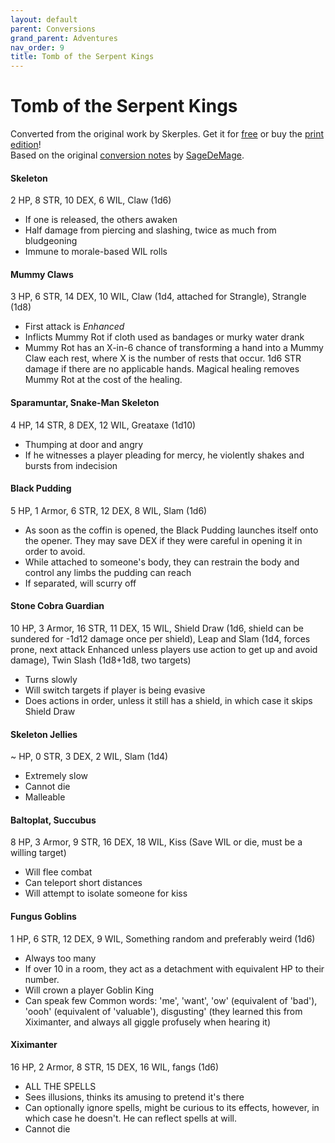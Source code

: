 ```yaml
---
layout: default
parent: Conversions
grand_parent: Adventures
nav_order: 9
title: Tomb of the Serpent Kings
---
```


# Tomb of the Serpent Kings

Converted from the original work by Skerples. Get it for [free](https://coinsandscrolls.blogspot.com/2017/06/osr-tomb-of-serpent-kings-megapost.html) or buy the [print edition](https://www.drivethrurpg.com/product/252934/Tomb-of-the-Serpent-Kings--Deluxe-Print-Edition)!   
Based on the original [conversion notes](https://docs.google.com/document/d/16d1F-V0i1GrcYu0Ug2UfPC1Uy7FVbYef7sp1CqWTGLA) by [SageDeMage](https://sagedamage.itch.io/).

####  Skeleton
2 HP, 8 STR, 10 DEX, 6 WIL, Claw (1d6)  
- If one is released, the others awaken
- Half damage from piercing and slashing, twice as much from bludgeoning
- Immune to morale-based WIL rolls

####  Mummy Claws
3 HP, 6 STR, 14 DEX, 10 WIL, Claw (1d4, attached for Strangle), Strangle (1d8)
- First attack is _Enhanced_
- Inflicts Mummy Rot if cloth used as bandages or murky water drank
- Mummy Rot has an X-in-6 chance of transforming a hand into a Mummy Claw each rest, where X is the number of rests that occur. 1d6 STR damage if there are no applicable hands. Magical healing removes Mummy Rot at the cost of the healing.

####  Sparamuntar, Snake-Man Skeleton
4 HP, 14 STR, 8 DEX, 12 WIL, Greataxe (1d10)
- Thumping at door and angry
- If he witnesses a player pleading for mercy, he violently shakes and bursts from indecision

####  Black Pudding
5 HP, 1 Armor, 6 STR, 12 DEX, 8 WIL, Slam (1d6)
- As soon as the coffin is opened, the Black Pudding launches itself onto the opener. They may save DEX if they were careful in opening it in order to avoid.
- While attached to someone's body, they can restrain the body and control any limbs the pudding can reach
- If separated, will scurry off

####  Stone Cobra Guardian
10 HP, 3 Armor, 16 STR, 11 DEX, 15 WIL, Shield Draw (1d6, shield can be sundered for -1d12 damage once per shield), Leap and Slam (1d4, forces prone, next attack Enhanced unless players use action to get up and avoid damage), Twin Slash (1d8+1d8, two targets)
- Turns slowly
- Will switch targets if player is being evasive
- Does actions in order, unless it still has a shield, in which case it skips Shield Draw

####  Skeleton Jellies
~ HP, 0 STR, 3 DEX, 2 WIL, Slam (1d4)
- Extremely slow
- Cannot die
- Malleable

####  Baltoplat, Succubus
8 HP, 3 Armor, 9 STR, 16 DEX, 18 WIL, Kiss (Save WIL or die, must be a willing target)
- Will flee combat
- Can teleport short distances
- Will attempt to isolate someone for kiss

####  Fungus Goblins
1 HP, 6 STR, 12 DEX, 9 WIL, Something random and preferably weird (1d6)
- Always too many
- If over 10 in a room, they act as a detachment with equivalent HP to their number.
- Will crown a player Goblin King
- Can speak few Common words: 'me', 'want', 'ow' (equivalent of 'bad'), 'oooh' (equivalent of 'valuable'), disgusting' (they learned this from Xiximanter, and always all giggle profusely when hearing it)

####  Xiximanter
16 HP, 2 Armor, 8 STR, 15 DEX, 16 WIL, fangs (1d6)
- ALL THE SPELLS
- Sees illusions, thinks its amusing to pretend it's there
- Can optionally ignore spells, might be curious to its effects, however, in which case he doesn't. He can reflect spells at will.
- Cannot die
